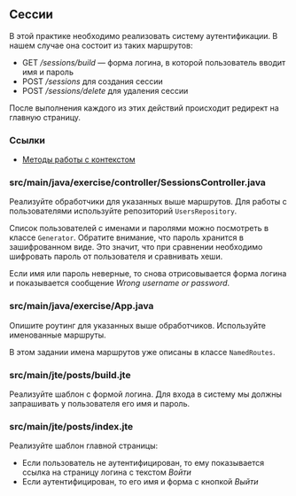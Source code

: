 ## Сессии

В этой практике необходимо реализовать систему аутентификации. В нашем случае она состоит из таких маршрутов:

* GET */sessions/build* — форма логина, в которой пользователь вводит имя и пароль
* POST */sessions* для создания сессии
* POST */sessions/delete* для удаления сессии

После выполнения каждого из этих действий происходит редирект на главную страницу.

### Ссылки

* [Методы работы с контекстом](https://javalin.io/documentation#context)

### src/main/java/exercise/controller/SessionsController.java

Реализуйте обработчики для указанных выше маршрутов. Для работы с пользователями используйте репозиторий `UsersRepository`.

Список пользователей с именами и паролями можно посмотреть в классе `Generator`. 
Обратите внимание, что пароль хранится в зашифрованном виде. Это значит, что при сравнении необходимо шифровать пароль от пользователя и сравнивать хеши.

Если имя или пароль неверные, то снова отрисовывается форма логина и показывается сообщение *Wrong username or password*.

### src/main/java/exercise/App.java

Опишите роутинг для указанных выше обработчиков. Используйте именованные маршруты.

В этом задании имена маршрутов уже описаны в классе `NamedRoutes`.

### src/main/jte/posts/build.jte

Реализуйте шаблон с формой логина. Для входа в систему мы должны запрашивать у пользователя его имя и пароль.

### src/main/jte/posts/index.jte

Реализуйте шаблон главной страницы:

* Если пользователь не аутентифицирован, то ему показывается ссылка на страницу логина с текстом *Войти*
* Если аутентифицирован, то его имя и форма с кнопкой *Выйти*
